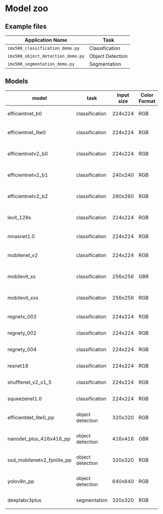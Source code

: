 # Model zoo

## Example files
| Application Name                             | Task                  |
|----------------------------------------------|-----------------------|
| `imx500_classification_demo.py`              | Classification        |
| `imx500_object_detection_demo.py`            | Object Detection      |
| `imx500_segmentation_demo.py`                | Segmentation          |

## Models
| model                      | task             | input size | Color Format | script call                                                                                                                                         |
|----------------------------|------------------|------------|--------------|-----------------------------------------------------------------------------------------------------------------------------------------------------|
| efficientnet_b0            | classification   | 224x224    | RGB          | `python imx500_classification_demo.py --model /usr/share/imx500-models/imx500_network_efficientnet_b0.rpk --softmax`                                |
| efficientnet_lite0         | classification   | 224x224    | RGB          | `python imx500_classification_demo.py --model /usr/share/imx500-models/imx500_network_efficientnet_lite0.rpk --softmax`                             |
| efficientnetv2_b0          | classification   | 224x224    | RGB          | `python imx500_classification_demo.py --model /usr/share/imx500-models/imx500_network_efficientnetv2_b0.rpk --preserve-aspect-ratio`                |
| efficientnetv2_b1          | classification   | 240x240    | RGB          | `python imx500_classification_demo.py --model /usr/share/imx500-models/imx500_network_efficientnetv2_b1.rpk --preserve-aspect-ratio --fps 29`       |
| efficientnetv2_b2          | classification   | 260x260    | RGB          | `python imx500_classification_demo.py --model /usr/share/imx500-models/imx500_network_efficientnetv2_b2.rpk --preserve-aspect-ratio --fps 26`       |
| levit_128s                 | classification   | 224x224    | RGB          | `python imx500_classification_demo.py --model /usr/share/imx500-models/imx500_network_levit_128s.rpk --preserve-aspect-ratio`                       |
| mnasnet1.0                 | classification   | 224x224    | RGB          | `python imx500_classification_demo.py --model /usr/share/imx500-models/imx500_network_mnasnet1.0.rpk --softmax`                                     |
| mobilenet_v2               | classification   | 224x224    | RGB          | `python imx500_classification_demo.py --model /usr/share/imx500-models/imx500_network_mobilenet_v2.rpk --preserve-aspect-ratio`                     |
| mobilevit_xs               | classification   | 256x256    | GBR          | `python imx500_classification_demo.py --model /usr/share/imx500-models/imx500_network_mobilevit_xs.rpk --softmax --preserve-aspect-ratio --fps 22`  |
| mobilevit_xxs              | classification   | 256x256    | RGB          | `python imx500_classification_demo.py --model /usr/share/imx500-models/imx500_network_mobilevit_xxs.rpk --softmax --preserve-aspect-ratio --fps 26` |
| regnetx_002                | classification   | 224x224    | RGB          | `python imx500_classification_demo.py --model /usr/share/imx500-models/imx500_network_regnetx_002.rpk --softmax`                                    |
| regnety_002                | classification   | 224x224    | RGB          | `python imx500_classification_demo.py --model /usr/share/imx500-models/imx500_network_regnety_002.rpk --softmax`                                    |
| regnety_004                | classification   | 224x224    | RGB          | `python imx500_classification_demo.py --model /usr/share/imx500-models/imx500_network_regnety_004.rpk --softmax`                                    |
| resnet18                   | classification   | 224x224    | RGB          | `python imx500_classification_demo.py --model /usr/share/imx500-models/imx500_network_resnet18.rpk --softmax --fps 29`                              |
| shufflenet_v2_x1_5         | classification   | 224x224    | RGB          | `python imx500_classification_demo.py --model /usr/share/imx500-models/imx500_network_shufflenet_v2_x1_5.rpk`                                       |
| squeezenet1.0              | classification   | 224x224    | RGB          | `python imx500_classification_demo.py --model /usr/share/imx500-models/imx500_network_squeezenet1.0.rpk`                                            |
| efficientdet_lite0_pp      | object detection | 320x320    | RGB          | `python imx500_object_detection_demo.py --model /usr/share/imx500-models/imx500_network_efficientdet_lite0_pp.rpk --bbox-normalization -r --fps 23` |
| nanodet_plus_416x416_pp    | object detection | 416x416    | GBR          | `python imx500_object_detection_demo.py --model /usr/share/imx500-models/imx500_network_nanodet_plus_416x416_pp.rpk --ignore-dash-labels --fps 23`  |
| ssd_mobilenetv2_fpnlite_pp | object detection | 320x320    | RGB          | `python imx500_object_detection_demo.py --model /usr/share/imx500-models/imx500_network_ssd_mobilenetv2_fpnlite_pp.rpk --fps 26`                    |
| yolov8n_pp                 | object detection | 640x640    | RGB          | `python imx500_object_detection_demo.py --model /usr/share/imx500-models/imx500_network_yolov8n_pp.rpk --ignore-dash-labels -r --fps 16`            |
| deeplabv3plus              | segmentation     | 320x320    | RGB          | `python imx500_segmentation_demo.py  --model /usr/share/imx500-models/imx500_network_deeplabv3plus.rpk --fps 19`                                    |